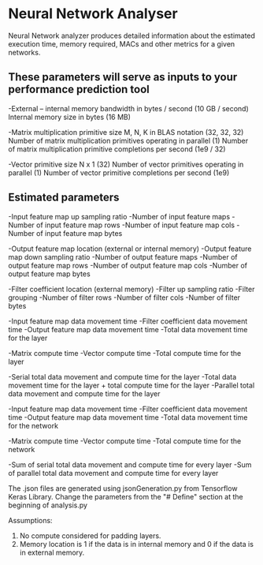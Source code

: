 # Neural Network Analyser

Neural Network analyzer produces detailed information about the estimated execution time, memory required, MACs and other metrics for a given networks. 

## These parameters will serve as inputs to your performance prediction tool
-External – internal memory bandwidth in bytes / second (10 GB / second) Internal memory size in bytes (16 MB) 

-Matrix multiplication primitive size M, N, K in BLAS notation (32, 32, 32) Number of matrix multiplication primitives operating in     parallel (1) Number of matrix multiplication primitive completions per second (1e9 / 32) 

-Vector primitive size N x 1 (32) Number of vector primitives operating in parallel (1) Number of vector primitive completions per        second (1e9) 


## Estimated parameters
-Input feature map up sampling ratio 
-Number of input feature maps 
-Number of input feature map rows 
-Number of input feature map cols 
-Number of input feature map bytes 

-Output feature map location (external or internal memory) 
-Output feature map down sampling ratio 
-Number of output feature maps 
-Number of output feature map rows 
-Number of output feature map cols 
-Number of output feature map bytes 

-Filter coefficient location (external memory) 
-Filter up sampling ratio 
-Filter grouping 
-Number of filter rows 
-Number of filter cols 
-Number of filter bytes 

-Input feature map data movement time 
-Filter coefficient data movement time 
-Output feature map data movement time 
-Total data movement time for the layer 

-Matrix compute time 
-Vector compute time 
-Total compute time for the layer 

-Serial total data movement and compute time for the layer 
-Total data movement time for the layer + total compute time for the layer 
-Parallel total data movement and compute time for the layer 

-Input feature map data movement time 
-Filter coefficient data movement time 
-Output feature map data movement time 
-Total data movement time for the network 

-Matrix compute time 
-Vector compute time 
-Total compute time for the network 

-Sum of serial total data movement and compute time for every layer 
-Sum of parallel total data movement and compute time for every layer


The .json files are generated using jsonGeneration.py from Tensorflow Keras Library.
Change the parameters from the "# Define" section at the beginning of analysis.py

Assumptions:
1. No compute considered for padding layers.
2. Memory location is 1 if the data is in internal memory and 0 if the data is in external memory.
